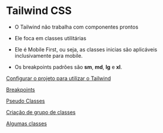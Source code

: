 # Tailwind CSS

- O Tailwind não trabalha com componentes prontos

- Ele foca em classes utilitárias

- Ele é Mobile First, ou seja, as classes inicias são aplicáveis inclusivamente para mobile.

- Os breakpoints padrões são **sm**, **md**, **lg** e **xl**. 


[Configurar o projeto para utilizar o Tailwind](/Resources/Configuration.md)

[Breakpoints](/Resources/Breakpoints.md)

[Pseudo Classes](/Resources/Pseudo-class.md)

[Criação de grupo de classes](/Resources/Components.md)

[Algumas classes](/Resources/Classes.md)